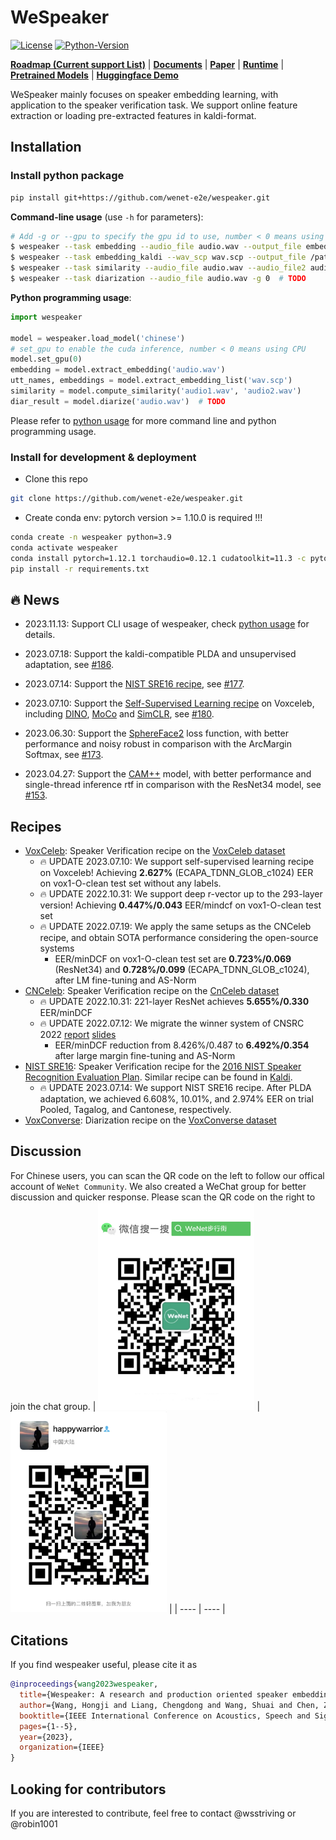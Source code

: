 # WeSpeaker

[![License](https://img.shields.io/badge/License-Apache%202.0-brightgreen.svg)](https://opensource.org/licenses/Apache-2.0)
[![Python-Version](https://img.shields.io/badge/Python-3.8%7C3.9-brightgreen)](https://github.com/wenet-e2e/wespeaker)

[**Roadmap (Current support List)**](ROADMAP.md)
| [**Documents**](https://github.com/wenet-e2e/wespeaker/tree/master/docs)
| [**Paper**](https://arxiv.org/abs/2210.17016)
| [**Runtime**](https://github.com/wenet-e2e/wespeaker/tree/master/runtime)
| [**Pretrained Models**](docs/pretrained.md)
| [**Huggingface Demo**](https://huggingface.co/spaces/wenet/wespeaker_demo)


WeSpeaker mainly focuses on speaker embedding learning, with application to the speaker verification task. We support
online feature extraction or loading pre-extracted features in kaldi-format.

## Installation

### Install python package
``` sh
pip install git+https://github.com/wenet-e2e/wespeaker.git
```
**Command-line usage** (use `-h` for parameters):

``` sh
# Add -g or --gpu to specify the gpu id to use, number < 0 means using CPU
$ wespeaker --task embedding --audio_file audio.wav --output_file embedding.txt -g 0
$ wespeaker --task embedding_kaldi --wav_scp wav.scp --output_file /path/to/embedding -g 0
$ wespeaker --task similarity --audio_file audio.wav --audio_file2 audio2.wav --g 0
$ wespeaker --task diarization --audio_file audio.wav -g 0  # TODO
```

**Python programming usage**:

``` python
import wespeaker

model = wespeaker.load_model('chinese')
# set_gpu to enable the cuda inference, number < 0 means using CPU
model.set_gpu(0)
embedding = model.extract_embedding('audio.wav')
utt_names, embeddings = model.extract_embedding_list('wav.scp')
similarity = model.compute_similarity('audio1.wav', 'audio2.wav')
diar_result = model.diarize('audio.wav')  # TODO
```

Please refer to [python usage](docs/python_package.md) for more command line and python programming usage.

### Install for development & deployment
* Clone this repo
``` sh
git clone https://github.com/wenet-e2e/wespeaker.git
```

* Create conda env: pytorch version >= 1.10.0 is required !!!
``` sh
conda create -n wespeaker python=3.9
conda activate wespeaker
conda install pytorch=1.12.1 torchaudio=0.12.1 cudatoolkit=11.3 -c pytorch -c conda-forge
pip install -r requirements.txt
```

## 🔥 News
* 2023.11.13: Support CLI usage of wespeaker, check [python usage](https://github.com/wenet-e2e/wespeaker/blob/master/docs/python_package.md) for details.
* 2023.07.18: Support the kaldi-compatible PLDA and unsupervised adaptation, see [#186](https://github.com/wenet-e2e/wespeaker/pull/186).
* 2023.07.14: Support the [NIST SRE16 recipe](https://www.nist.gov/itl/iad/mig/speaker-recognition-evaluation-2016), see [#177](https://github.com/wenet-e2e/wespeaker/pull/177).
* 2023.07.10: Support the [Self-Supervised Learning recipe](https://github.com/wenet-e2e/wespeaker/tree/master/examples/voxceleb/v3) on Voxceleb, including [DINO](https://openaccess.thecvf.com/content/ICCV2021/papers/Caron_Emerging_Properties_in_Self-Supervised_Vision_Transformers_ICCV_2021_paper.pdf), [MoCo](https://openaccess.thecvf.com/content_CVPR_2020/papers/He_Momentum_Contrast_for_Unsupervised_Visual_Representation_Learning_CVPR_2020_paper.pdf) and [SimCLR](http://proceedings.mlr.press/v119/chen20j/chen20j.pdf), see [#180](https://github.com/wenet-e2e/wespeaker/pull/180).

* 2023.06.30: Support the [SphereFace2](https://ieeexplore.ieee.org/abstract/document/10094954) loss function, with better performance and noisy robust in comparison with the ArcMargin Softmax, see [#173](https://github.com/wenet-e2e/wespeaker/pull/173).

* 2023.04.27: Support the [CAM++](https://arxiv.org/abs/2303.00332) model, with better performance and single-thread inference rtf in comparison with the ResNet34 model, see [#153](https://github.com/wenet-e2e/wespeaker/pull/153).

## Recipes

* [VoxCeleb](https://github.com/wenet-e2e/wespeaker/tree/master/examples/voxceleb): Speaker Verification recipe on the [VoxCeleb dataset](https://www.robots.ox.ac.uk/~vgg/data/voxceleb/)
    * 🔥 UPDATE 2023.07.10: We support self-supervised learning recipe on Voxceleb! Achieving **2.627%** (ECAPA_TDNN_GLOB_c1024) EER on vox1-O-clean test set without any labels.
    * 🔥 UPDATE 2022.10.31: We support deep r-vector up to the 293-layer version! Achieving **0.447%/0.043** EER/mindcf on vox1-O-clean test set
    * 🔥 UPDATE 2022.07.19: We apply the same setups as the CNCeleb recipe, and obtain SOTA performance considering the open-source systems
      - EER/minDCF on vox1-O-clean test set are **0.723%/0.069** (ResNet34) and **0.728%/0.099** (ECAPA_TDNN_GLOB_c1024), after LM fine-tuning and AS-Norm
* [CNCeleb](https://github.com/wenet-e2e/wespeaker/tree/master/examples/cnceleb/v2): Speaker Verification recipe on the [CnCeleb dataset](http://cnceleb.org/)
    * 🔥 UPDATE 2022.10.31: 221-layer ResNet achieves **5.655%/0.330**  EER/minDCF
    * 🔥 UPDATE 2022.07.12: We migrate the winner system of CNSRC 2022 [report](https://aishell-cnsrc.oss-cn-hangzhou.aliyuncs.com/T082.pdf) [slides](https://aishell-cnsrc.oss-cn-hangzhou.aliyuncs.com/T082-ZhengyangChen.pdf)
      - EER/minDCF reduction from 8.426%/0.487 to **6.492%/0.354** after large margin fine-tuning and AS-Norm
* [NIST SRE16](https://github.com/wenet-e2e/wespeaker/tree/master/examples/sre/v2): Speaker Verification recipe for the [2016 NIST Speaker Recognition Evaluation Plan](https://www.nist.gov/itl/iad/mig/speaker-recognition-evaluation-2016). Similar recipe can be found in [Kaldi](https://github.com/kaldi-asr/kaldi/tree/master/egs/sre16).
   * 🔥 UPDATE 2023.07.14: We support NIST SRE16 recipe. After PLDA adaptation, we achieved 6.608%, 10.01%, and 2.974% EER on trial Pooled, Tagalog, and Cantonese, respectively.
* [VoxConverse](https://github.com/wenet-e2e/wespeaker/tree/master/examples/voxconverse): Diarization recipe on the [VoxConverse dataset](https://www.robots.ox.ac.uk/~vgg/data/voxconverse/)

## Discussion

For Chinese users, you can scan the QR code on the left to follow our offical account of `WeNet Community`.
We also created a WeChat group for better discussion and quicker response. Please scan the QR code on the right to join the chat group.
| <img src="https://github.com/wenet-e2e/wenet-contributors/blob/main/wenet_official.jpeg" width="250px"> | <img src="https://github.com/wenet-e2e/wenet-contributors/blob/main/wespeaker/wangshuai.jpg" width="250px"> |
| ---- | ---- |

## Citations
If you find wespeaker useful, please cite it as
```bibtex
@inproceedings{wang2023wespeaker,
  title={Wespeaker: A research and production oriented speaker embedding learning toolkit},
  author={Wang, Hongji and Liang, Chengdong and Wang, Shuai and Chen, Zhengyang and Zhang, Binbin and Xiang, Xu and Deng, Yanlei and Qian, Yanmin},
  booktitle={IEEE International Conference on Acoustics, Speech and Signal Processing (ICASSP)},
  pages={1--5},
  year={2023},
  organization={IEEE}
}
```
## Looking for contributors

If you are interested to contribute, feel free to contact @wsstriving or @robin1001
